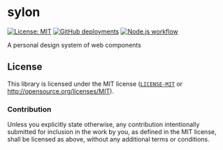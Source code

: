 # sylon

[![License: MIT](https://img.shields.io/badge/License-MIT-blue.svg)](https://opensource.org/licenses/MIT)
[![GitHub deployments](https://img.shields.io/github/deployments/neoncitylights/node-ts-template/github-pages?label=deploy)](https://github.com/neoncitylights/node-ts-template/deployments/activity_log?environment=github-pages)
[![Node.js workflow](https://github.com/neoncitylights/node-ts-template/actions/workflows/main.yml/badge.svg)](https://github.com/neoncitylights/node-ts-template/actions/workflows/main.yml)

A personal design system of web components

## License

This library is licensed under the MIT license ([`LICENSE-MIT`](./LICENSE) or http://opensource.org/licenses/MIT).

### Contribution

Unless you explicitly state otherwise, any contribution intentionally submitted for inclusion in the work by you, as defined in the MIT license, shall be licensed as above, without any additional terms or conditions.

